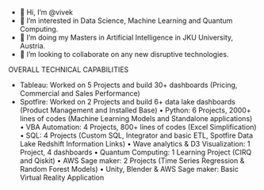- 👋 Hi, I’m @vivek
- 👀 I’m interested in Data Science, Machine Learning and Quantum Computing. 
- 🌱 I’m doing my Masters in Artificial Intelligence in JKU University, Austria. 
- 💞️ I’m looking to collaborate on any new disruptive technologies. 


OVERALL TECHNICAL CAPABILITIES
-	Tableau: Worked on 5 Projects and build 30+ dashboards (Pricing, Commercial and Sales Performance)
- Spotfire: Worked on 2 Projects and build 6+ data lake dashboards (Product Management and Installed Base)
•	Python: 6 Projects, 2000+ lines of codes (Machine Learning Models and Standalone applications)
•	VBA Automation: 4 Projects, 800+ lines of codes (Excel Simplification)
•	SQL: 4 Projects (Custom SQL, Integrator and basic ETL, Spotfire Data Lake Redshift Information Links) 
•	Wave analytics & D3 Visualization: 1 Project, 4 dashboards
•	Quantum Computing: 1 Learning Project (CIRQ and Qiskit)
•	AWS Sage maker: 2 Projects (Time Series Regression & Random Forest Models)
•	Unity, Blender & AWS Sage maker: Basic Virtual Reality Application 


<!---
vivekanandpkr/vivekanandpkr is a ✨ special ✨ repository because its `README.md` (this file) appears on your GitHub profile.
You can click the Preview link to take a look at your changes.
--->

